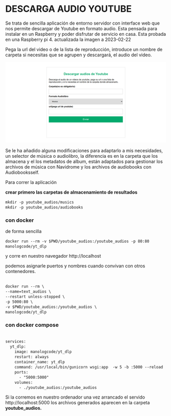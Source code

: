 # DESCARGA AUDIO YOUTUBE

Se trata de sencilla aplicación de entorno servidor con interface web que nos permite descargar de Youtube en formato audio.
Esta pensada para instalar en un Raspberry y poder disfrutar de servicio en casa. Esta probada en una Raspberry pi 4.
actualizada la imagen a 2023-02-22

Pega la url del video o de la lista de reproducción, introduce un nombre de carpeta si necesitas que se agrupen y descargará, el audio del video.

![screenshort](screenshort.png)

Se le ha añadido alguna modificaciones para adaptarlo a mis necesidades, un selector de música o audiolibro, la diferencia es en la carpeta que los almacena y el los metadatos de album, están adaptados para gestionar los archivos de música con Navidrome y los archivos de audiobooks con Audiobooksself.

Para correr la aplicación 

**crear primero las carpetas de almacenamiento de resultados**

    mkdir -p youtube_audios/musics
    mkdir -p youtube_audios/audiobooks


### con docker

de forma sencilla

    docker run --rm -v $PWD/youtube_audios:/youtube_audios -p 80:80 manologcode/yt_dlp 

y corre en nuestro navegador http://localhost

podemos asignarle puertos y nombres cuando convivan con otros contenedores.

```

docker run --rm \
--name=text_audios \
--restart unless-stopped \
-p 5000:80 \
-v $PWD/youtube_audios:/youtube_audios \
manologcode/yt_dlp 

```

### con docker compose

```

services:
  yt_dlp:
    image: manologcode/yt_dlp
    restart: always
    container_name: yt_dlp
    command: /usr/local/bin/gunicorn wsgi:app  -w 5 -b :5000 --reload
    ports:
      - "5000:5000"
    volumes:
      - ./youtube_audios:/youtube_audios

```

Si la corremos en nuestro ordenador una vez arrancado el servido http://localhost:5000 los archivos generados aparecen en la carpeta **youtube_audios.**